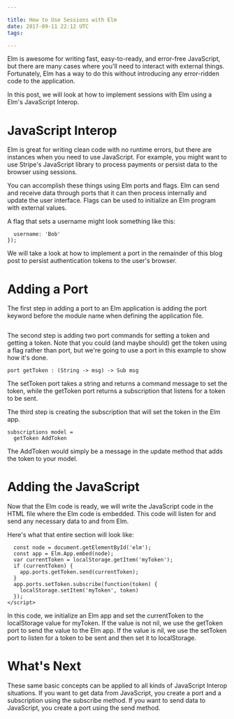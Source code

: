 ```yaml
---

title: How to Use Sessions with Elm
date: 2017-09-11 22:12 UTC
tags:

---
```


Elm is awesome for writing fast, easy-to-ready, and error-free JavaScript, but there are many cases where you'll need to interact with external things. Fortunately, Elm has a way to do this without introducing any error-ridden code to the application.

In this post, we will look at how to implement sessions with Elm using a Elm's JavaScript Interop.

# JavaScript Interop

Elm is great for writing clean code with no runtime errors, but there are instances when you need to use JavaScript. For example, you might want to use Stripe's JavaScript library to process payments or persist data to the browser using sessions.

You can accomplish these things using Elm ports and flags. Elm can send and receive data through ports that it can then process internally and update the user interface. Flags can be used to initialize an Elm program with external values.

A flag that sets a username might look something like this:

```const app = Elm.App.fullscreen({
  username: 'Bob'
});
```

We will take a look at how to implement a port in the remainder of this blog post to persist authentication tokens to the user's browser.

# Adding a Port

The first step in adding a port to an Elm application is adding the port keyword before the module name when defining the application file.

```port module App exposing (..)
```

The second step is adding two port commands for setting a token and getting a token. Note that you could (and maybe should) get the token using a flag rather than port, but we're going to use a port in this example to show how it's done.

```port setToken : String -> Cmd msg
port getToken : (String -> msg) -> Sub msg
```

The setToken port takes a string and returns a command message to set the token, while the getToken port returns a subscription that listens for a token to be sent.

The third step is creating the subscription that will set the token in the Elm app.

```subscriptions : Model -> Sub Msg
subscriptions model =
  getToken AddToken
```

The AddToken would simply be a message in the update method that adds the token to your model.

# Adding the JavaScript

Now that the Elm code is ready, we will write the JavaScript code in the HTML file where the Elm code is embedded. This code will listen for and send any necessary data to and from Elm.

Here's what that entire section will look like:

```<script type="text/javascript">
  const node = document.getElementById('elm');
  const app = Elm.App.embed(node);
  var currentToken = localStorage.getItem('myToken');
  if (currentToken) {
    app.ports.getToken.send(currentToken);
  }
  app.ports.setToken.subscribe(function(token) {
    localStorage.setItem('myToken', token)
  });
</script>
```

In this code, we initialize an Elm app and set the currentToken to the localStorage value for myToken. If the value is not nil, we use the getToken port to send the value to the Elm app. If the value is nil, we use the setToken port to listen for a token to be sent and then set it to localStorage.

# What's Next

These same basic concepts can be applied to all kinds of JavaScript Interop situations. If you want to get data from JavaScript, you create a port and a subscription using the subscribe method. If you want to send data to JavaScript, you create a port using the send method.
